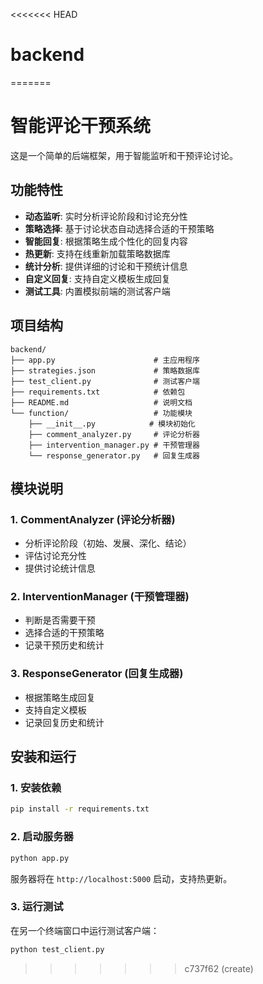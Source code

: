 <<<<<<< HEAD
# backend
=======
# 智能评论干预系统

这是一个简单的后端框架，用于智能监听和干预评论讨论。

## 功能特性

- **动态监听**: 实时分析评论阶段和讨论充分性
- **策略选择**: 基于讨论状态自动选择合适的干预策略
- **智能回复**: 根据策略生成个性化的回复内容
- **热更新**: 支持在线重新加载策略数据库
- **统计分析**: 提供详细的讨论和干预统计信息
- **自定义回复**: 支持自定义模板生成回复
- **测试工具**: 内置模拟前端的测试客户端

## 项目结构

```
backend/
├── app.py                      # 主应用程序
├── strategies.json             # 策略数据库
├── test_client.py              # 测试客户端
├── requirements.txt            # 依赖包
├── README.md                   # 说明文档
└── function/                   # 功能模块
    ├── __init__.py            # 模块初始化
    ├── comment_analyzer.py     # 评论分析器
    ├── intervention_manager.py # 干预管理器
    └── response_generator.py   # 回复生成器
```

## 模块说明

### 1. CommentAnalyzer (评论分析器)
- 分析评论阶段（初始、发展、深化、结论）
- 评估讨论充分性
- 提供讨论统计信息

### 2. InterventionManager (干预管理器)
- 判断是否需要干预
- 选择合适的干预策略
- 记录干预历史和统计

### 3. ResponseGenerator (回复生成器)
- 根据策略生成回复
- 支持自定义模板
- 记录回复历史和统计

## 安装和运行

### 1. 安装依赖

```bash
pip install -r requirements.txt
```

### 2. 启动服务器

```bash
python app.py
```

服务器将在 `http://localhost:5000` 启动，支持热更新。

### 3. 运行测试

在另一个终端窗口中运行测试客户端：

```bash
python test_client.py
```
>>>>>>> c737f62 (create)

